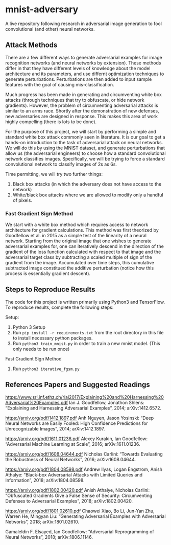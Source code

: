# mnist-adversary
A live repository following research in adversarial image generation to fool convolutional (and other) neural networks. 

## Attack Methods 
There are a few different ways to generate adversarial examples for image recognition networks (and neural networks by extension). These methods differ in that they have different levels of knowledge about the model architecture and its parameters, and use differnt optimization techniques to generate perturbations. Perturbations are then added to input sample features with the goal of causing mis-classification.

Much progress has been made in generating and circumventing white box attacks (through techniques that try to obfuscate, or hide network gradients). However, the problem of circumventing adversarial attacks is similar to an arms race. Shortly after the demonstration of new defenses, new adversaries are designed in response. This makes this area of work highly compelling (there is lots to be done).

For the purpose of this project, we will start by performing a simple and standard white box attack commonly seen in literature. It is our goal to get a hands-on introduction to the task of adversarial attack on neural networks. We will do this by using the MNIST dataset, and generate perturbations that allow us (the adversarial engineers) to choose how a standard convolutional network classifies images. Specifically, we will be trying to force a standard convolutional network to classify images of 2s as 6s. 

Time permitting, we will try two further things:

1) Black box attacks (in which the adversary does not have access to the network)
2) White/black box attacks where we are allowed to modify only a handful of pixels. 

### Fast Gradient Sign Method 
We start with a white box method which requires access to network architecture for gradient calculations. This method was first theorized by Goodfellow et al. in 2015 as a simple test of the linearity of a neural network. Starting from the original image that one wishes to generate adversarial examples for, one can iteratively descend in the direction of the gradient of the loss function calculated with respect to that image and the adversarial target class by subtracting a scaled multiple of sign of the gradient from the image. Accumulated over time steps, this cumulative subtracted image constitued the additive perturbation (notice how this process is essentially gradient descent).  

## Steps to Reproduce Results 
The code for this project is written primarily using Python3 and TensorFlow. To reproduce results, complete the following steps:

Setup: 
1) Python 3 Setup 
2) Run `pip install -r requirements.txt` from the root directory in this file to install necessary python packages.
3) Run `python3 train_mnist.py` in order to train a new mnist model. (This only needs to be run once)

Fast Gradient Sign Method
1) Run `python3 iterative_fgsm.py`

## References Papers and Suggested Readings 
https://www.sri.inf.ethz.ch/riai2017/Explaining%20and%20Harnessing%20Adversarial%20Examples.pdf
Ian J. Goodfellow, Jonathon Shlens: “Explaining and Harnessing Adversarial Examples”, 2014; arXiv:1412.6572.

https://arxiv.org/pdf/1412.1897.pdf
Anh Nguyen, Jason Yosinski: “Deep Neural Networks are Easily Fooled: High Confidence Predictions for Unrecognizable Images”, 2014; arXiv:1412.1897.

https://arxiv.org/pdf/1611.01236.pdf
Alexey Kurakin, Ian Goodfellow: “Adversarial Machine Learning at Scale”, 2016; arXiv:1611.01236.

https://arxiv.org/pdf/1608.04644.pdf
Nicholas Carlini: “Towards Evaluating the Robustness of Neural Networks”, 2016; arXiv:1608.04644.

https://arxiv.org/pdf/1804.08598.pdf
Andrew Ilyas, Logan Engstrom, Anish Athalye: “Black-box Adversarial Attacks with Limited Queries and Information”, 2018; arXiv:1804.08598.

https://arxiv.org/pdf/1802.00420.pdf
Anish Athalye, Nicholas Carlini: “Obfuscated Gradients Give a False Sense of Security: Circumventing Defenses to Adversarial Examples”, 2018; arXiv:1802.00420.

https://arxiv.org/pdf/1801.02610.pdf
Chaowei Xiao, Bo Li, Jun-Yan Zhu, Warren He, Mingyan Liu: “Generating Adversarial Examples with Adversarial Networks”, 2018; arXiv:1801.02610.

Gamaleldin F. Elsayed, Ian Goodfellow: “Adversarial Reprogramming of Neural Networks”, 2018; arXiv:1806.11146.